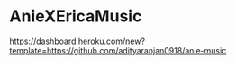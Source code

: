 # AnieXEricaMusic
https://dashboard.heroku.com/new?template=https://github.com/adityaranjan0918/anie-music
